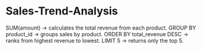 # Sales-Trend-Analysis

SUM(amount) → calculates the total revenue from each product.
GROUP BY product_id → groups sales by product.
ORDER BY total_revenue DESC → ranks from highest revenue to lowest.
LIMIT 5 → returns only the top 5.
